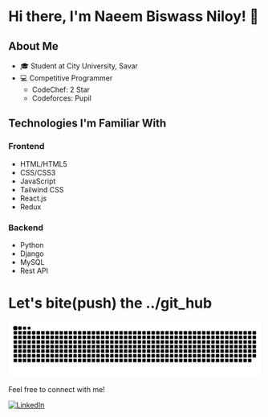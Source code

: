 # Hi there, I'm Naeem Biswass Niloy! 👋

## About Me
- 🎓 Student at City University, Savar
- 💻 Competitive Programmer
  - CodeChef: 2 Star
  - Codeforces: Pupil

## Technologies I'm Familiar With
### Frontend
- HTML/HTML5
- CSS/CSS3
- JavaScript
- Tailwind CSS
- React.js
- Redux

### Backend
- Python
- Django
- MySQL
- Rest API

# Let's bite(push) the ../git_hub
<picture>
  <source
    media="(prefers-color-scheme: dark)"
    srcset="https://raw.githubusercontent.com/platane/snk/output/github-contribution-grid-snake-dark.svg"
  />
  <source
    media="(prefers-color-scheme: light)"
    srcset="https://raw.githubusercontent.com/platane/snk/output/github-contribution-grid-snake.svg"
  />
  <img
    alt="github contribution grid snake animation"
    src="https://raw.githubusercontent.com/platane/snk/output/github-contribution-grid-snake.svg"
  />
</picture>

Feel free to connect with me!

[![LinkedIn](https://img.shields.io/badge/LinkedIn-Naeem%20Biswass%20Niloy-blue?style=flat&logo=linkedin)]([https://www.linkedin.com/in/your-linkedin-profile](https://www.linkedin.com/in/niloy097))






